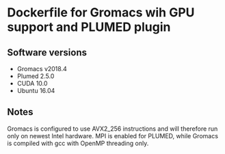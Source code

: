 # Dockerfile for Gromacs wih GPU support and PLUMED plugin


## Software versions
* Gromacs v2018.4
* Plumed 2.5.0
* CUDA 10.0
* Ubuntu 16.04

## Notes
Gromacs is configured to use AVX2_256 instructions and will therefore run only on newest Intel hardware. MPI is enabled for PLUMED, while Gromacs is compiled with gcc with OpenMP threading only.